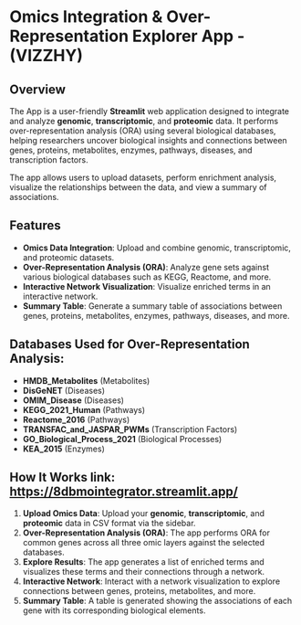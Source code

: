 # Omics Integration & Over-Representation Explorer App - (VIZZHY)

## Overview

The App is a user-friendly **Streamlit** web application designed to integrate and analyze **genomic**, **transcriptomic**, and **proteomic** data. It performs over-representation analysis (ORA) using several biological databases, helping researchers uncover biological insights and connections between genes, proteins, metabolites, enzymes, pathways, diseases, and transcription factors.

The app allows users to upload datasets, perform enrichment analysis, visualize the relationships between the data, and view a summary of associations.

## Features
- **Omics Data Integration**: Upload and combine genomic, transcriptomic, and proteomic datasets.
- **Over-Representation Analysis (ORA)**: Analyze gene sets against various biological databases such as KEGG, Reactome, and more.
- **Interactive Network Visualization**: Visualize enriched terms in an interactive network.
- **Summary Table**: Generate a summary table of associations between genes, proteins, metabolites, enzymes, pathways, diseases, and more.

## Databases Used for Over-Representation Analysis:
- **HMDB_Metabolites** (Metabolites)
- **DisGeNET** (Diseases)
- **OMIM_Disease** (Diseases)
- **KEGG_2021_Human** (Pathways)
- **Reactome_2016** (Pathways)
- **TRANSFAC_and_JASPAR_PWMs** (Transcription Factors)
- **GO_Biological_Process_2021** (Biological Processes)
- **KEA_2015** (Enzymes)

## How It Works  link: https://8dbmointegrator.streamlit.app/
1. **Upload Omics Data**: Upload your **genomic**, **transcriptomic**, and **proteomic** data in CSV format via the sidebar.
2. **Over-Representation Analysis (ORA)**: The app performs ORA for common genes across all three omic layers against the selected databases.
3. **Explore Results**: The app generates a list of enriched terms and visualizes these terms and their connections through a network.
4. **Interactive Network**: Interact with a network visualization to explore connections between genes, proteins, metabolites, and more.
5. **Summary Table**: A table is generated showing the associations of each gene with its corresponding biological elements.

